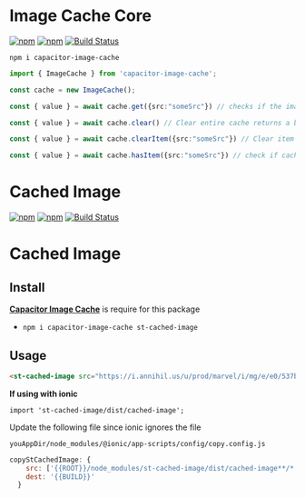 # Image Cache Core

[![npm](https://img.shields.io/npm/v/capacitor-image-cache.svg)](https://www.npmjs.com/package/capacitor-image-cache)
[![npm](https://img.shields.io/npm/dt/capacitor-image-cache.svg?label=npm%20downloads)](https://www.npmjs.com/package/capacitor-image-cache)
[![Build Status](https://travis-ci.org/triniwiz/capacitor-image-cache.svg?branch=master)](https://travis-ci.org/triniwiz/capacitor-image-cache)

`npm i capacitor-image-cache`


```ts
import { ImageCache } from 'capacitor-image-cache';

const cache = new ImageCache();

const { value } = await cache.get({src:"someSrc"}) // checks if the image is in cache and returns the image if not download, store then return

const { value } = await cache.clear() // Clear entire cache returns a boolean

const { value } = await cache.clearItem({src:"someSrc"}) // Clear item cache returns a boolean

const { value } = await cache.hasItem({src:"someSrc"}) // check if cache has item returns a boolean

```

# Cached Image

[![npm](https://img.shields.io/npm/v/st-cached-image.svg)](https://www.npmjs.com/package/st-cached-image)
[![npm](https://img.shields.io/npm/dt/st-cached-image.svg?label=npm%20downloads)](https://www.npmjs.com/package/st-cached-image)
[![Build Status](https://travis-ci.org/triniwiz/st-cached-image.svg?branch=master)](https://travis-ci.org/triniwiz/st-cached-image)

# Cached Image 

## Install
**[Capacitor Image Cache](https://www.npmjs.com/package/capacitor-image-cache)** is require for this package
* `npm i capacitor-image-cache st-cached-image`

## Usage



```html
<st-cached-image src="https://i.annihil.us/u/prod/marvel/i/mg/e/e0/537bafa34baa9.jpg"></st-cached-image>
```

**If using with ionic**

```
import 'st-cached-image/dist/cached-image';
```

Update the following file since ionic ignores the file

`youAppDir/node_modules/@ionic/app-scripts/config/copy.config.js`


```js
copyStCachedImage: {
    src: ['{{ROOT}}/node_modules/st-cached-image/dist/cached-image**/*'],
    dest: '{{BUILD}}'
  }
```